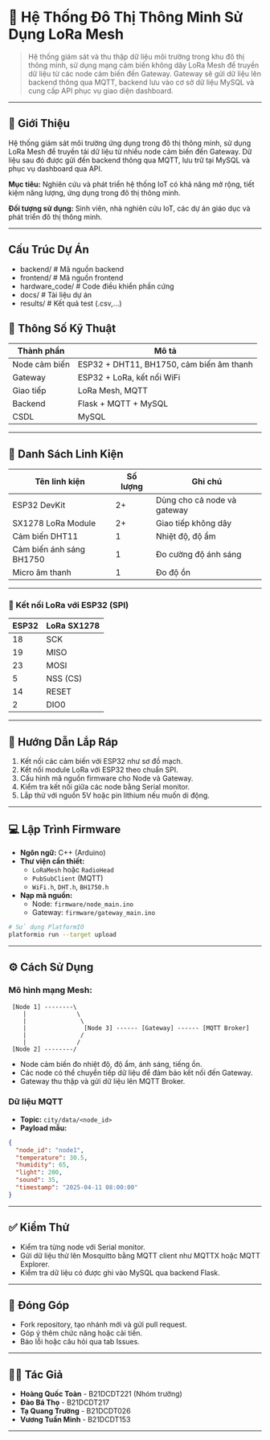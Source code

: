 # 🔌 Hệ Thống Đô Thị Thông Minh Sử Dụng LoRa Mesh

> Hệ thống giám sát và thu thập dữ liệu môi trường trong khu đô thị thông minh, sử dụng mạng cảm biến không dây LoRa Mesh để truyền dữ liệu từ các node cảm biến đến Gateway. Gateway sẽ gửi dữ liệu lên backend thông qua MQTT, backend lưu vào cơ sở dữ liệu MySQL và cung cấp API phục vụ giao diện dashboard.

---

## 👋 Giới Thiệu

Hệ thống giám sát môi trường ứng dụng trong đô thị thông minh, sử dụng LoRa Mesh để truyền tải dữ liệu từ nhiều node cảm biến đến Gateway. Dữ liệu sau đó được gửi đến backend thông qua MQTT, lưu trữ tại MySQL và phục vụ dashboard qua API.

**Mục tiêu:** Nghiên cứu và phát triển hệ thống IoT có khả năng mở rộng, tiết kiệm năng lượng, ứng dụng trong đô thị thông minh.

**Đối tượng sử dụng:** Sinh viên, nhà nghiên cứu IoT, các dự án giáo dục và phát triển đô thị thông minh.

---

## Cấu Trúc Dự Án
- backend/        # Mã nguồn backend
- frontend/       # Mã nguồn frontend
- hardware_code/  # Code điều khiển phần cứng
- docs/           # Tài liệu dự án
- results/        # Kết quả test (.csv,...)


## 📐 Thông Số Kỹ Thuật

| Thành phần      | Mô tả                                |
|----------------|----------------------------------------|
| Node cảm biến  | ESP32 + DHT11, BH1750, cảm biến âm thanh |
| Gateway        | ESP32 + LoRa, kết nối WiFi             |
| Giao tiếp      | LoRa Mesh, MQTT                       |
| Backend        | Flask + MQTT + MySQL                   |
| CSDL           | MySQL                                  |

---

## 🧰 Danh Sách Linh Kiện

| Tên linh kiện            | Số lượng | Ghi chú                         |
|--------------------------|----------|---------------------------------|
| ESP32 DevKit             | 2+       | Dùng cho cả node và gateway    |
| SX1278 LoRa Module       | 2+       | Giao tiếp không dây            |
| Cảm biến DHT11           | 1        | Nhiệt độ, độ ẩm                 |
| Cảm biến ánh sáng BH1750 | 1        | Đo cường độ ánh sáng           |
| Micro âm thanh           | 1        | Đo độ ồn                        |


---


### 📎 Kết nối LoRa với ESP32 (SPI)

| ESP32 | LoRa SX1278 |
|-------|--------------|
| 18    | SCK          |
| 19    | MISO         |
| 23    | MOSI         |
| 5     | NSS (CS)     |
| 14    | RESET        |
| 2     | DIO0         |

---

## 🔩 Hướng Dẫn Lắp Ráp

1. Kết nối các cảm biến với ESP32 như sơ đồ mạch.
2. Kết nối module LoRa với ESP32 theo chuẩn SPI.
3. Cấu hình mã nguồn firmware cho Node và Gateway.
4. Kiểm tra kết nối giữa các node bằng Serial monitor.
5. Lắp thử với nguồn 5V hoặc pin lithium nếu muốn di động.

---

## 💻 Lập Trình Firmware

- **Ngôn ngữ:** C++ (Arduino)
- **Thư viện cần thiết:**
  - `LoRaMesh` hoặc `RadioHead`
  - `PubSubClient` (MQTT)
  - `WiFi.h`, `DHT.h`, `BH1750.h`
- **Nạp mã nguồn:**
  - Node: `firmware/node_main.ino`
  - Gateway: `firmware/gateway_main.ino`

```bash
# Sử dụng PlatformIO
platformio run --target upload
```

---

## ⚙️ Cách Sử Dụng

### Mô hình mạng Mesh:

```plaintext
 [Node 1] --------\
    |              \
    |               \
    |                [Node 3] ------ [Gateway] ------ [MQTT Broker]
    |               /
    |              /
 [Node 2] --------/
```

- Node cảm biến đo nhiệt độ, độ ẩm, ánh sáng, tiếng ồn.
- Các node có thể chuyển tiếp dữ liệu để đảm bảo kết nối đến Gateway.
- Gateway thu thập và gửi dữ liệu lên MQTT Broker.

### Dữ liệu MQTT

- **Topic:** `city/data/<node_id>`
- **Payload mẫu:**

```json
{
  "node_id": "node1",
  "temperature": 30.5,
  "humidity": 65,
  "light": 200,
  "sound": 35,
  "timestamp": "2025-04-11 08:00:00"
}
```

---

## ✅ Kiểm Thử

- Kiểm tra từng node với Serial monitor.
- Gửi dữ liệu thử lên Mosquitto bằng MQTT client như MQTTX hoặc MQTT Explorer.
- Kiểm tra dữ liệu có được ghi vào MySQL qua backend Flask.

---


## 🤝 Đóng Góp

- Fork repository, tạo nhánh mới và gửi pull request.
- Góp ý thêm chức năng hoặc cải tiến.
- Báo lỗi hoặc câu hỏi qua tab Issues.

---

## 👨‍💻 Tác Giả

- **Hoàng Quốc Toàn** - B21DCDT221 (Nhóm trưởng)  
- **Đào Bá Thọ** - B21DCDT217  
- **Tạ Quang Trường** - B21DCDT026  
- **Vương Tuấn Minh** - B21DCDT153

---
